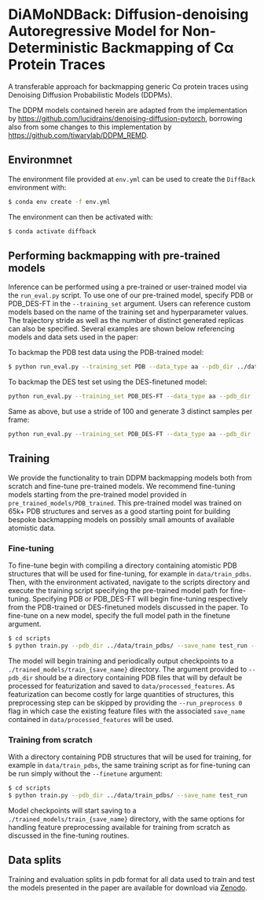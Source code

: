 # DiAMoNDBack: Diffusion-denoising Autoregressive Model for Non-Deterministic Backmapping of Cα Protein Traces


A transferable approach for backmapping generic Cα protein traces using Denoising Diffusion Probabilistic Models (DDPMs).

The DDPM models contained herein are adapted from the implementation by https://github.com/lucidrains/denoising-diffusion-pytorch, borrowing also from some changes to this implementation by https://github.com/tiwarylab/DDPM_REMD. 


## Environmnet

The environment file provided at `env.yml` can be used to create the `DiffBack` environment with:

```bash
$ conda env create -f env.yml
```

The environment can then be activated with:

```bash
$ conda activate diffback
```

## Performing backmapping with pre-trained models

Inference can be performed using a pre-trained or user-trained model via the `run_eval.py` script. To use one of our pre-trained model, specify PDB or PDB_DES-FT in the `--training_set` argument. Users can reference custom models based on the name of the training set and hyperparameter values. The trajectory stride as well as the number of distinct generated replicas can also be specified. Several examples are shown below referencing models and data sets used in the paper:

To backmap the PDB test data using the PDB-trained model:
```bash
$ python run_eval.py --training_set PDB --data_type aa --pdb_dir ../data/all_train_test_pdbs/PDB_test
```

To backmap the DES test set using the DES-finetuned model:
```bash
python run_eval.py --training_set PDB_DES-FT --data_type aa --pdb_dir ../data/all_train_test_pdbs/DES_test
```

Same as above, but use a stride of 100 and generate 3 distinct samples per frame:
```bash
python run_eval.py --training_set PDB_DES-FT --data_type aa --pdb_dir ../data/all_train_test_pdbs/DES_test --n_samples 3 --stride 100
```

## Training

We provide the functionality to train DDPM backmapping models both from scratch and fine-tune pre-trained models. We recommend fine-tuning models starting from the pre-trained model provided in `pre_trained_models/PDB_trained`. This pre-trained model was trained on 65k+ PDB structures and serves as a good starting point for building bespoke backmapping models on possibly small amounts of available atomistic data. 


### Fine-tuning

To fine-tune begin with compiling a directory containing atomistic PDB structures that will be used for fine-tuning, for example in `data/train_pdbs`. Then, with the environment activated, navigate to the scripts directory and execute the training script specifying the pre-trained model path for fine-tuning. Specifying PDB or PDB_DES-FT will begin fine-tuning respectively from the PDB-trained or DES-finetuned models discussed in the paper. To fine-tune on a new model, specify the full model path in the finetune argument.

```bash
$ cd scripts
$ python train.py --pdb_dir ../data/train_pdbs/ --save_name test_run --finetune PDB
```

The model will begin training and periodically output checkpoints to a `./trained_models/train_{save_name}` directory. The argument provided to `--pdb_dir` should be a directory containing PDB files that will by default be processed for featurization and saved to `data/processed_features`. As featurization can become costly for large quantities of structures, this preprocessing step can be skipped by providing the `--run_preprocess 0` flag in which case the existing feature files with the associated `save_name` contained in `data/processed_features` will be used. 

### Training from scratch 

With a directory containing PDB structures that will be used for training, for example in `data/train_pdbs`, the same training script as for fine-tuning can be run simply without the `--finetune` argument:

```bash
$ cd scripts
$ python train.py --pdb_dir ../data/train_pdbs/ --save_name test_run 
```

Model checkpoints will start saving to a `./trained_models/train_{save_name}` directory, with the same options for handling feature preprocessing available for training from scratch as discussed in the fine-tuning routines. 

## Data splits

Training and evaluation splits in pdb format for all data used to train and test the models presented in the paper are available for download via [Zenodo](https://zenodo.org/record/8169239).
